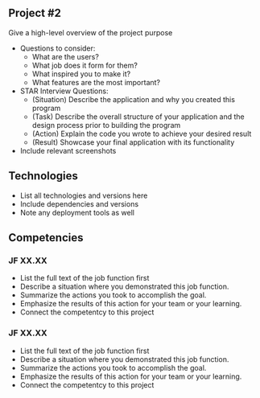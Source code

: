 ## Project #2

Give a high-level overview of the project purpose

- Questions to consider:
  - What are the users?
  - What job does it form for them?
  - What inspired you to make it?
  - What features are the most important?
- STAR Interview Questions:
  - (Situation) Describe the application and why you created this program
  - (Task) Describe the overall structure of your application and the design process prior to building the program
  - (Action) Explain the code you wrote to achieve your desired result
  - (Result) Showcase your final application with its functionality
- Include relevant screenshots

## Technologies

- List all technologies and versions here
- Include dependencies and versions
- Note any deployment tools as well

## Competencies

### JF XX.XX

- List the full text of the job function first
- Describe a situation where you demonstrated this job function.
- Summarize the actions you took to accomplish the goal.
- Emphasize the results of this action for your team or your learning.
- Connect the competentcy to this project

### JF XX.XX

- List the full text of the job function first
- Describe a situation where you demonstrated this job function.
- Summarize the actions you took to accomplish the goal.
- Emphasize the results of this action for your team or your learning.
- Connect the competentcy to this project
